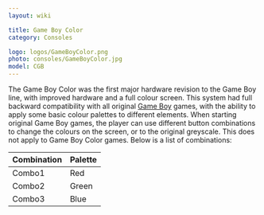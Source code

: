 ```yaml
---
layout: wiki

title: Game Boy Color
category: Consoles

logo: logos/GameBoyColor.png
photo: consoles/GameBoyColor.jpg
model: CGB
---
```

The Game Boy Color was the first major hardware revision to the Game Boy line, with improved hardware and a full colour screen. This system had full backward compatibility with all original [Game Boy](gameboy) games, with the ability to apply some basic colour palettes to different elements. When starting original Game Boy games, the player can use different button combinations to change the colours on the screen, or to the original greyscale. This does not apply to Game Boy Color games. Below is a list of combinations:

| Combination | Palette |
| ----------- | ------- |
| Combo1      | Red     |
| Combo2      | Green   |
| Combo3      | Blue    |